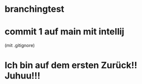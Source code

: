 # branchingtest

# commit 1 auf main mit intellij
(mit .gitignore)

# Ich bin auf dem ersten Zurück!! Juhuu!!!
